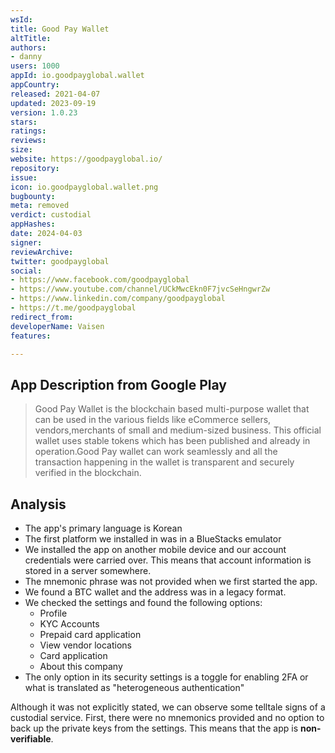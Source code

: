 ```yaml
---
wsId: 
title: Good Pay Wallet
altTitle: 
authors:
- danny
users: 1000
appId: io.goodpayglobal.wallet
appCountry: 
released: 2021-04-07
updated: 2023-09-19
version: 1.0.23
stars: 
ratings: 
reviews: 
size: 
website: https://goodpayglobal.io/
repository: 
issue: 
icon: io.goodpayglobal.wallet.png
bugbounty: 
meta: removed
verdict: custodial
appHashes: 
date: 2024-04-03
signer: 
reviewArchive: 
twitter: goodpayglobal
social:
- https://www.facebook.com/goodpayglobal
- https://www.youtube.com/channel/UCkMwcEkn0F7jvcSeHngwrZw
- https://www.linkedin.com/company/goodpayglobal
- https://t.me/goodpayglobal
redirect_from: 
developerName: Vaisen
features: 

---
```


## App Description from Google Play

> Good Pay Wallet is the blockchain based multi-purpose wallet that can be used in the various fields like eCommerce sellers, vendors,merchants of small and medium-sized business. This official wallet uses stable tokens which has been published and already in operation.Good Pay wallet can work seamlessly and all the transaction happening in the wallet is transparent and securely verified in the blockchain.

## Analysis

- The app's primary language is Korean
- The first platform we installed in was in a BlueStacks emulator
- We installed the app on another mobile device and our account credentials were carried over. This means that account information is stored in a server somewhere. 
- The mnemonic phrase was not provided when we first started the app. 
- We found a BTC wallet and the address was in a legacy format.
- We checked the settings and found the following options:
  - Profile
  - KYC Accounts
  - Prepaid card application
  - View vendor locations
  - Card application
  - About this company
- The only option in its security settings is a toggle for enabling 2FA or what is translated as "heterogeneous authentication"

Although it was not explicitly stated, we can observe some telltale signs of a custodial service. First, there were no mnemonics provided and no option to back up the private keys from the settings. This means that the app is **non-verifiable**.
